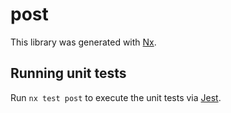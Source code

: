 # post

This library was generated with [Nx](https://nx.dev).

## Running unit tests

Run `nx test post` to execute the unit tests via [Jest](https://jestjs.io).
